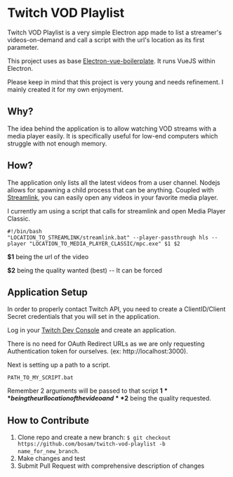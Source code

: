 # Twitch VOD Playlist

Twitch VOD Playlist is a very simple Electron app made to list a streamer's videos-on-demand and call a script with the url's location as its first parameter.

This project uses as base [Electron-vue-boilerplate](https://github.com/oliverfindl/electron-vue-boilerplate).
It runs VueJS within Electron.

Please keep in mind that this project is very young and needs refinement. I mainly created it for my own enjoyment.

**Why?**
--

The idea behind the application is to allow watching VOD streams with a media player easily. It is specifically useful for low-end computers which struggle with not enough memory.

**How?**
--

The application only lists all the latest videos from a user channel. Nodejs allows for spawning a child process that can be anything.
Coupled with [Streamlink](https://github.com/streamlink/streamlink), you can easily open any videos in your favorite media player.

I currently am using a script that calls for streamlink and open Media Player Classic.

```
#!/bin/bash
"LOCATION_TO_STREAMLINK/streamlink.bat" --player-passthrough hls --player "LOCATION_TO_MEDIA_PLAYER_CLASSIC/mpc.exe" $1 $2 
```

**$1** being the url of the video

**$2** being the quality wanted (best) -- It can be forced

**Application Setup**
--

In order to properly contact Twitch API, you need to create a ClientID/Client Secret credentials that you will set in the application.

Log in your [Twitch Dev Console](https://dev.twitch.tv/console) and create an application.
 
There is no need for OAuth Redirect URLs as we are only requesting Authentication token for ourselves. (ex: http://localhost:3000).

Next is setting up a path to a script.

```
PATH_TO_MY_SCRIPT.bat
```

Remember 2 arguments will be passed to that script **$1** being the url location of the video and **$2** being the quality requested.

**How to Contribute**
---

1. Clone repo and create a new branch: `$ git checkout https://github.com/bosam/twitch-vod-playlist -b name_for_new_branch`.
2. Make changes and test
3. Submit Pull Request with comprehensive description of changes
